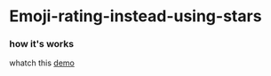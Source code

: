 # Emoji-rating-instead-using-stars

### how it's works

whatch this [demo](https://codepen.io/atropat/pen/oNMKoKJ)


